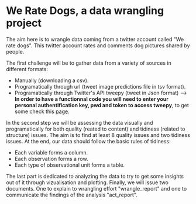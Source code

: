 # We Rate Dogs, a data wrangling project

The aim here is to wrangle data coming from a twitter account called "We rate dogs". This twitter account rates and comments dog pictures shared by people.

The first challenge will be to gather data from a variety of sources in different formats:
- Manually (downloading a csv).
- Programatically through url (tweet image predictions file in tsv format).
- Programatically through Twitter's API tweepy (tweet in Json format) --> **In order to have a functionnal code you will need to enter your personal authentification key, pwd and token to access tweepy**, to get some check this [page](https://developer.twitter.com/en/docs/developer-portal/overview).

In the second step we will be assessing the data visually and programatically for both quality (reated to content) and tidiness (related to structure) issues. The aim is to find at least 8 quality issues and two tidiness issues. At the end, our data should follow the basic rules of tidiness:
- Each variable forms a column.
- Each observation forms a row.
- Each type of observational unit forms a table.

The last part is dedicated to analyzing the data to try to get some insights out of it through vizualisation and plotting. Finally, we will issue two documents. One to explain to wrangling effort "wrangle_report" and one to communicate the findings of the analysis "act_report".
